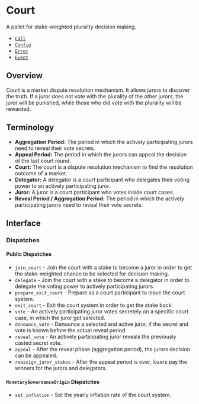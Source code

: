 # Court

A pallet for stake-weighted plurality decision making.

- [`Call`]()
- [`Config`]()
- [`Error`]()
- [`Event`]()

## Overview

Court is a market dispute resolution mechanism. It allows jurors to discover the truth. 
If a juror does not vote with the plurality of the other jurors, the juror will be punished, 
while those who did vote with the plurality will be rewarded.

## Terminology

- **Aggregation Period:** The period in which the actively participating jurors
  need to reveal their vote secrets.
- **Appeal Period:** The period in which the jurors can appeal the decision of
  the last court round.
- **Court:** The court is a dispute resolution mechanism to find the resolution
  outcome of a market.
- **Delegator:** A delegator is a court participant who delegates their voting
  power to an actively participating juror.
- **Juror:** A juror is a court participant who votes inside court cases.
- **Reveal Period / Aggregation Period:** The period in which the actively
  participating jurors need to reveal their vote secrets.

## Interface

### Dispatches

#### Public Dispatches

- `join_court` - Join the court with a stake to become a juror in order to get
  the stake-weighted chance to be selected for decision making.
- `delegate` - Join the court with a stake to become a delegator in order to
  delegate the voting power to actively participating jurors.
- `prepare_exit_court` - Prepare as a court participant to leave the court
  system.
- `exit_court` - Exit the court system in order to get the stake back.
- `vote` - An actively participating juror votes secretely on a specific court
  case, in which the juror got selected.
- `denounce_vote` - Denounce a selected and active juror, if the secret and vote
  is known before the actual reveal period.
- `reveal_vote` - An actively participating juror reveals the previously casted
  secret vote.
- `appeal` - After the reveal phase (aggregation period), the jurors decision
  can be appealed.
- `reassign_juror_stakes` - After the appeal period is over, losers pay the
  winners for the jurors and delegators.

#### `MonetaryGovernanceOrigin` Dispatches

- `set_inflation` - Set the yearly inflation rate of the court system.
